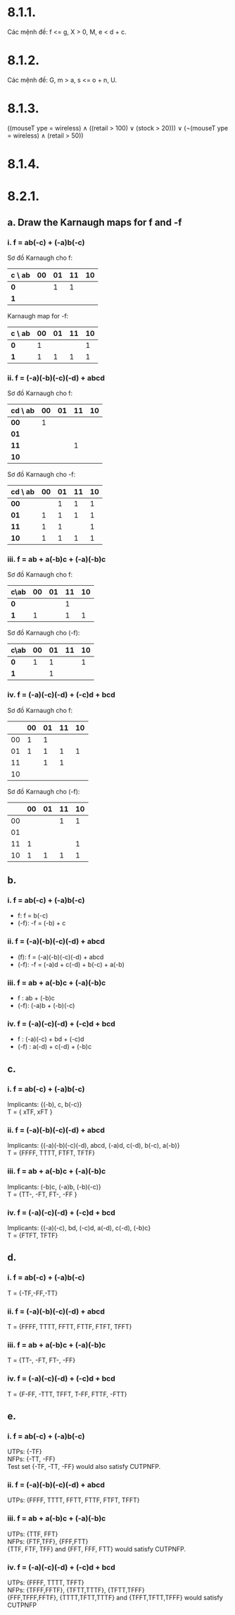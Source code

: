 # 8.1.1.
Các mệnh đề: f <= g, X > 0, M, e < d + c.

# 8.1.2.
Các mệnh đề: G, m > a, s <= o + n, U.

# 8.1.3.
((mouseT ype = wireless) ∧ ((retail > 100) ∨ (stock > 20))) ∨ (¬(mouseT ype = wireless) ∧ (retail > 50))

# 8.1.4.
# 8.2.1.
## a. Draw the Karnaugh maps for f and -f
### i. f = ab(-c) + (-a)b(-c)

Sơ đồ Karnaugh cho f:  

| c \ ab | 00 | 01 | 11 | 10 |
|--------|----|----|----|----|
| **0** | | 1 | 1 | |
| **1** | | | | |

Karnaugh map for -f: 

| c \ ab | 00 | 01 | 11 | 10 |
|--------|----|----|----|----|
| **0** | 1 | | | 1 |
| **1** | 1 | 1 | 1 | 1 |

### ii. f = (-a)(-b)(-c)(-d) + abcd 

Sơ đồ Karnaugh cho f:  

| cd \ ab | 00 | 01 | 11 | 10 |
|---------|----|----|----|----|
| **00** | 1 | | | |
| **01** | | | | |
| **11** | | | 1 | |
| **10** | | | | |

Sơ đồ Karnaugh cho -f: 

| cd \ ab | 00 | 01 | 11 | 10 |
|---------|----|----|----|----|
| **00** | | 1 | 1 | 1 |
| **01** | 1 | 1 | 1 | 1 |
| **11** | 1 | 1 | | 1 |
| **10** | 1 | 1 | 1 | 1 |

### iii. f = ab + a(-b)c + (-a)(-b)c   

Sơ đồ Karnaugh cho f:  

|  c\ab | 00 | 01 | 11 | 10 |
|-------|----|----|----|----|
| **0** |    |    | 1  |   	|
| **1** | 1  |    | 1  | 1  |    

Sơ đồ Karnaugh cho (-f):

|  c\ab | 00 | 01 | 11 | 10 |
|-------|----|----|----|----|
| **0** | 1  | 1  |    | 1  |
| **1** |    | 1  |    |    |

### iv. f = (-a)(-c)(-d) + (-c)d + bcd  

Sơ đồ Karnaugh cho f:

|    | 00 | 01 | 11 | 10 |
|----|----|----|----|----|
| 00 | 1  | 1  |    |    |
| 01 | 1  | 1  | 1  | 1  |
| 11 |    | 1  | 1  |    |
| 10 |    |    |    |    |  

Sơ đồ Karnaugh cho (-f):

|    | 00 | 01 | 11 | 10 |
|----|----|----|----|----|
| 00 |    |    | 1  | 1  |
| 01 |    |    |    |    |
| 11 | 1  |    |    | 1  |
| 10 | 1  | 1  | 1  | 1  |

## b.
### i. f = ab(-c) + (-a)b(-c)
- f: f = b(-c)  
- (-f): -f = (-b) + c  

### ii. f = (-a)(-b)(-c)(-d) + abcd 
- (f): f = (-a)(-b)(-c)(-d) + abcd  
- (-f): -f = (-a)d + c(-d) + b(-c) + a(-b)

### iii. f = ab + a(-b)c + (-a)(-b)c 
- f : ab + (-b)c
- (-f): (-a)b + (-b)(-c)

### iv. f = (-a)(-c)(-d) + (-c)d + bcd 
- f : (-a)(-c) + bd + (-c)d
- (-f) : a(-d) + c(-d) + (-b)c 

## c. 
### i. f = ab(-c) + (-a)b(-c)
Implicants: {(-b), c, b(-c)}  
T = { xTF, xFT }

### ii. f = (-a)(-b)(-c)(-d) + abcd 
Implicants: {(-a)(-b)(-c)(-d), abcd, (-a)d, c(-d), b(-c), a(-b)}  
T = {FFFF, TTTT, FTFT, TFTF}

### iii. f = ab + a(-b)c + (-a)(-b)c 
Implicants: (-b)c, (-a)b, (-b)(-c)}  
T = {TT-, -FT, FT-, -FF }

### iv. f = (-a)(-c)(-d) + (-c)d + bcd 
Implicants: {(-a)(-c), bd, (-c)d, a(-d), c(-d), (-b)c}  
T = {FTFT, TFTF}


## d.
### i. f = ab(-c) + (-a)b(-c)
T = {-TF,-FF,-TT}

### ii. f = (-a)(-b)(-c)(-d) + abcd  
T = {FFFF, TTTT, FFTT, FTTF, FTFT, TFFT}

### iii. f = ab + a(-b)c + (-a)(-b)c 
T = {TT-, -FT, FT-, -FF}

### iv. f = (-a)(-c)(-d) + (-c)d + bcd 
T = {F-FF, -TTT, TFFT, T-FF, FTTF, -FTT}

## e.
### i. f = ab(-c) + (-a)b(-c)

UTPs: {-TF}  
NFPs: {-TT, -FF}  
Test set {-TF, -TT, -FF} would also satisfy CUTPNFP.

### ii. f = (-a)(-b)(-c)(-d) + abcd 
UTPs: {FFFF, TTTT, FFTT, FTTF, FTFT, TFFT}

### iii. f = ab + a(-b)c + (-a)(-b)c 
UTPs: {TTF, FFT}  
NFPs: {FTF,TFF}, {FFF,FTT}   
{TTF, FTF, TFF} and {FFT, FFF, FTT} would satisfy CUTPNFP.  

### iv. f = (-a)(-c)(-d) + (-c)d + bcd 
UTPs: {FFFF, TTTT, TFFT}  
NFPs: {TFFF,FFTF}, {TFTT,TTTF}, {TFTT,TFFF}  
{FFF,TFFF,FFTF}, {TTTT,TFTT,TTTF} and {TFFT,TFTT,TFFF} would satisfy CUTPNFP  



